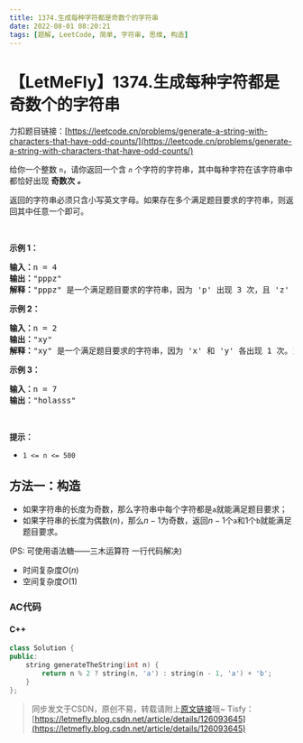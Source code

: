 ```yaml
---
title: 1374.生成每种字符都是奇数个的字符串
date: 2022-08-01 08:20:21
tags: [题解, LeetCode, 简单, 字符串, 思维, 构造]
---
```


# 【LetMeFly】1374.生成每种字符都是奇数个的字符串

力扣题目链接：[https://leetcode.cn/problems/generate-a-string-with-characters-that-have-odd-counts/](https://leetcode.cn/problems/generate-a-string-with-characters-that-have-odd-counts/)

<p>给你一个整数 <code>n</code>，请你返回一个含<em> <code>n</code> </em>个字符的字符串，其中每种字符在该字符串中都恰好出现 <strong>奇数次</strong> <em><strong>。</strong></em></p>

<p>返回的字符串必须只含小写英文字母。如果存在多个满足题目要求的字符串，则返回其中任意一个即可。</p>

<p>&nbsp;</p>

<p><strong>示例 1：</strong></p>

<pre><strong>输入：</strong>n = 4
<strong>输出：</strong>&quot;pppz&quot;
<strong>解释：</strong>&quot;pppz&quot; 是一个满足题目要求的字符串，因为 &#39;p&#39; 出现 3 次，且 &#39;z&#39; 出现 1 次。当然，还有很多其他字符串也满足题目要求，比如：&quot;ohhh&quot; 和 &quot;love&quot;。
</pre>

<p><strong>示例 2：</strong></p>

<pre><strong>输入：</strong>n = 2
<strong>输出：</strong>&quot;xy&quot;
<strong>解释：</strong>&quot;xy&quot; 是一个满足题目要求的字符串，因为 &#39;x&#39; 和 &#39;y&#39; 各出现 1 次。当然，还有很多其他字符串也满足题目要求，比如：&quot;ag&quot; 和 &quot;ur&quot;。
</pre>

<p><strong>示例 3：</strong></p>

<pre><strong>输入：</strong>n = 7
<strong>输出：</strong>&quot;holasss&quot;
</pre>

<p>&nbsp;</p>

<p><strong>提示：</strong></p>

<ul>
	<li><code>1 &lt;= n &lt;= 500</code></li>
</ul>


    
## 方法一：构造

+ 如果字符串的长度为奇数，那么字符串中每个字符都是```a```就能满足题目要求；
+ 如果字符串的长度为偶数($n$)，那么$n-1$为奇数，返回$n-1$个```a```和$1$个```b```就能满足题目要求。

(PS: 可使用语法糖——三木运算符 一行代码解决)

+ 时间复杂度$O(n)$
+ 空间复杂度$O(1)$

### AC代码

#### C++

```cpp
class Solution {
public:
    string generateTheString(int n) {
        return n % 2 ? string(n, 'a') : string(n - 1, 'a') + 'b';
    }
};
```

> 同步发文于CSDN，原创不易，转载请附上[原文链接](https://leetcode.letmefly.xyz/2022/08/01/LeetCode%201374.%E7%94%9F%E6%88%90%E6%AF%8F%E7%A7%8D%E5%AD%97%E7%AC%A6%E9%83%BD%E6%98%AF%E5%A5%87%E6%95%B0%E4%B8%AA%E7%9A%84%E5%AD%97%E7%AC%A6%E4%B8%B2/)哦~
> Tisfy：[https://letmefly.blog.csdn.net/article/details/126093645](https://letmefly.blog.csdn.net/article/details/126093645)

